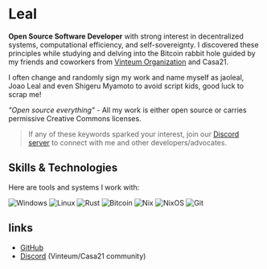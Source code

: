 # Leal

**Open Source Software Developer** with strong interest in decentralized systems, computational efficiency, and self-sovereignty. I discovered these principles while studying and delving into the Bitcoin rabbit hole guided by my friends and coworkers from [Vinteum Organization](https://vinteum.org) and Casa21.

I often change and randomly sign my work and name myself as jaoleal, Joao Leal and even Shigeru Myamoto to avoid script kids, good luck to scrap me!

*"Open source everything"* - All my work is either open source or carries permissive Creative Commons licenses.

> If any of these keywords sparked your interest, join our [Discord server](https://discord.gg/vinteum) to connect with me and other developers/advocates.

## Skills & Technologies

Here are tools and systems I work with:

<p align="left">
  <img src="https://img.shields.io/badge/Windows-0078D6?style=for-the-badge&logo=windows&logoColor=white" alt="Windows">
  <img src="https://img.shields.io/badge/Linux-FCC624?style=for-the-badge&logo=linux&logoColor=black" alt="Linux">
  <img src="https://img.shields.io/badge/Rust-000000?style=for-the-badge&logo=rust&logoColor=white" alt="Rust">
  <img src="https://img.shields.io/badge/Bitcoin-F7931A?style=for-the-badge&logo=bitcoin&logoColor=white" alt="Bitcoin">
  <img src="https://img.shields.io/badge/Nix-5277C3?style=for-the-badge&logo=nixos&logoColor=white" alt="Nix">
  <img src="https://img.shields.io/badge/NixOS-5277C3?style=for-the-badge&logo=nixos&logoColor=white" alt="NixOS">
  <img src="https://img.shields.io/badge/Git-F05032?style=for-the-badge&logo=git&logoColor=white" alt="Git">
</p>

## links
- [GitHub](https://github.com/yourusername)
- [Discord](https://discord.gg/vinteum) (Vinteum/Casa21 community)